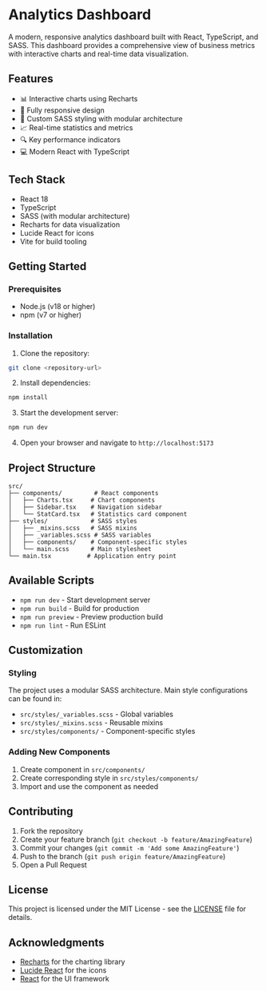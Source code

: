 # Analytics Dashboard

A modern, responsive analytics dashboard built with React, TypeScript, and SASS. This dashboard provides a comprehensive view of business metrics with interactive charts and real-time data visualization.

## Features

- 📊 Interactive charts using Recharts
- 📱 Fully responsive design
- 🎨 Custom SASS styling with modular architecture
- 📈 Real-time statistics and metrics
- 🔍 Key performance indicators
- 💻 Modern React with TypeScript

## Tech Stack

- React 18
- TypeScript
- SASS (with modular architecture)
- Recharts for data visualization
- Lucide React for icons
- Vite for build tooling

## Getting Started

### Prerequisites

- Node.js (v18 or higher)
- npm (v7 or higher)

### Installation

1. Clone the repository:
```bash
git clone <repository-url>
```

2. Install dependencies:
```bash
npm install
```

3. Start the development server:
```bash
npm run dev
```

4. Open your browser and navigate to `http://localhost:5173`

## Project Structure

```
src/
├── components/         # React components
│   ├── Charts.tsx     # Chart components
│   ├── Sidebar.tsx    # Navigation sidebar
│   └── StatCard.tsx   # Statistics card component
├── styles/            # SASS styles
│   ├── _mixins.scss   # SASS mixins
│   ├── _variables.scss # SASS variables
│   ├── components/    # Component-specific styles
│   └── main.scss      # Main stylesheet
└── main.tsx          # Application entry point
```

## Available Scripts

- `npm run dev` - Start development server
- `npm run build` - Build for production
- `npm run preview` - Preview production build
- `npm run lint` - Run ESLint

## Customization

### Styling

The project uses a modular SASS architecture. Main style configurations can be found in:

- `src/styles/_variables.scss` - Global variables
- `src/styles/_mixins.scss` - Reusable mixins
- `src/styles/components/` - Component-specific styles

### Adding New Components

1. Create component in `src/components/`
2. Create corresponding style in `src/styles/components/`
3. Import and use the component as needed

## Contributing

1. Fork the repository
2. Create your feature branch (`git checkout -b feature/AmazingFeature`)
3. Commit your changes (`git commit -m 'Add some AmazingFeature'`)
4. Push to the branch (`git push origin feature/AmazingFeature`)
5. Open a Pull Request

## License

This project is licensed under the MIT License - see the [LICENSE](LICENSE) file for details.

## Acknowledgments

- [Recharts](https://recharts.org/) for the charting library
- [Lucide React](https://lucide.dev/) for the icons
- [React](https://reactjs.org/) for the UI framework